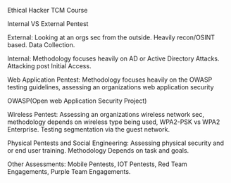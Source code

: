 Ethical Hacker TCM Course

Internal VS External Pentest

External: Looking at an orgs sec from the outside. Heavily recon/OSINT based. Data Collection.

Internal: Methodology focuses heavily on AD or Active Directory Attacks. Attacking post Initial Access.

Web Application Pentest: Methodology focuses heavily on the OWASP testing guidelines, assessing an organizations web application security

OWASP(Open web Application Security Project)

Wireless Pentest: Assessing an organizations wireless network sec, methodology depends on wireless type being used, WPA2-PSK vs WPA2 Enterprise. Testing segmentation via the guest network.

Physical Pentests and Social Engineering: Assessing physical security and or end user training. Methodology Depends on task and goals.

Other Assessments: Mobile Pentests, IOT Pentests, Red Team Engagements, Purple Team Engagements.


